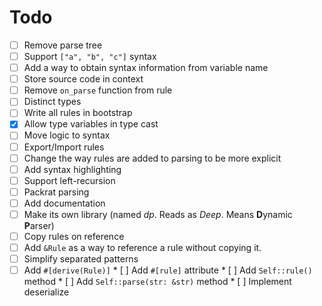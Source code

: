 # Todo
* [ ] Remove parse tree
* [ ] Support `["a", "b", "c"]` syntax
* [ ] Add a way to obtain syntax information from variable name
* [ ] Store source code in context
* [ ] Remove `on_parse` function from rule
* [ ] Distinct types
* [ ] Write all rules in bootstrap
* [x] Allow type variables in type cast
* [ ] Move logic to syntax
* [ ] Export/Import rules
* [ ] Change the way rules are added to parsing to be more explicit
* [ ] Add syntax highlighting
* [ ] Support left-recursion
* [ ] Packrat parsing
* [ ] Add documentation
* [ ] Make its own library (named *dp*. Reads as *Deep*. Means  **D**ynamic **P**arser)
* [ ] Copy rules on reference
* [ ] Add `&Rule` as a way to reference a rule without copying it.
* [ ] Simplify separated patterns
* [ ] Add `#[derive(Rule)]`
      * [ ] Add `#[rule]` attribute
	  * [ ] Add `Self::rule()` method
	  * [ ] Add `Self::parse(str: &str)` method
      * [ ] Implement deserialize